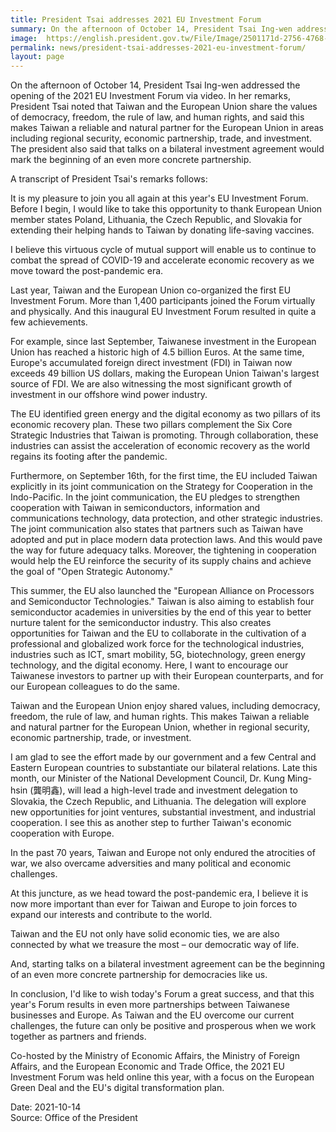 ```yaml
---
title: President Tsai addresses 2021 EU Investment Forum
summary: On the afternoon of October 14, President Tsai Ing-wen addressed the opening of the 2021 EU Investment Forum via video.
image:  https://english.president.gov.tw/File/Image/2501171d-2756-4768-b6cf-f047ff83bd4c
permalink: news/president-tsai-addresses-2021-eu-investment-forum/
layout: page
---
```

On the afternoon of October 14, President Tsai Ing-wen addressed the opening of the 2021 EU Investment Forum via video. In her remarks, President Tsai noted that Taiwan and the European Union share the values of democracy, freedom, the rule of law, and human rights, and said this makes Taiwan a reliable and natural partner for the European Union in areas including regional security, economic partnership, trade, and investment. The president also said that talks on a bilateral investment agreement would mark the beginning of an even more concrete partnership.

A transcript of President Tsai's remarks follows:

It is my pleasure to join you all again at this year's EU Investment Forum. Before I begin, I would like to take this opportunity to thank European Union member states Poland, Lithuania, the Czech Republic, and Slovakia for extending their helping hands to Taiwan by donating life-saving vaccines.

I believe this virtuous cycle of mutual support will enable us to continue to combat the spread of COVID-19 and accelerate economic recovery as we move toward the post-pandemic era.

Last year, Taiwan and the European Union co-organized the first EU Investment Forum. More than 1,400 participants joined the Forum virtually and physically. And this inaugural EU Investment Forum resulted in quite a few achievements.

For example, since last September, Taiwanese investment in the European Union has reached a historic high of 4.5 billion Euros. At the same time, Europe's accumulated foreign direct investment (FDI) in Taiwan now exceeds 49 billion US dollars, making the European Union Taiwan's largest source of FDI. We are also witnessing the most significant growth of investment in our offshore wind power industry.

The EU identified green energy and the digital economy as two pillars of its economic recovery plan. These two pillars complement the Six Core Strategic Industries that Taiwan is promoting. Through collaboration, these industries can assist the acceleration of economic recovery as the world regains its footing after the pandemic.

Furthermore, on September 16th, for the first time, the EU included Taiwan explicitly in its joint communication on the Strategy for Cooperation in the Indo-Pacific. In the joint communication, the EU pledges to strengthen cooperation with Taiwan in semiconductors, information and communications technology, data protection, and other strategic industries. The joint communication also states that partners such as Taiwan have adopted and put in place modern data protection laws. And this would pave the way for future adequacy talks. Moreover, the tightening in cooperation would help the EU reinforce the security of its supply chains and achieve the goal of "Open Strategic Autonomy."

This summer, the EU also launched the "European Alliance on Processors and Semiconductor Technologies." Taiwan is also aiming to establish four semiconductor academies in universities by the end of this year to better nurture talent for the semiconductor industry. This also creates opportunities for Taiwan and the EU to collaborate in the cultivation of a professional and globalized work force for the technological industries, industries such as ICT, smart mobility, 5G, biotechnology, green energy technology, and the digital economy. Here, I want to encourage our Taiwanese investors to partner up with their European counterparts, and for our European colleagues to do the same.

Taiwan and the European Union enjoy shared values, including democracy, freedom, the rule of law, and human rights. This makes Taiwan a reliable and natural partner for the European Union, whether in regional security, economic partnership, trade, or investment.

I am glad to see the effort made by our government and a few Central and Eastern European countries to substantiate our bilateral relations. Late this month, our Minister of the National Development Council, Dr. Kung Ming-hsin (龔明鑫), will lead a high-level trade and investment delegation to Slovakia, the Czech Republic, and Lithuania. The delegation will explore new opportunities for joint ventures, substantial investment, and industrial cooperation. I see this as another step to further Taiwan's economic cooperation with Europe.

In the past 70 years, Taiwan and Europe not only endured the atrocities of war, we also overcame adversities and many political and economic challenges.

At this juncture, as we head toward the post-pandemic era, I believe it is now more important than ever for Taiwan and Europe to join forces to expand our interests and contribute to the world.

Taiwan and the EU not only have solid economic ties, we are also connected by what we treasure the most – our democratic way of life.

And, starting talks on a bilateral investment agreement can be the beginning of an even more concrete partnership for democracies like us.

In conclusion, I'd like to wish today's Forum a great success, and that this year's Forum results in even more partnerships between Taiwanese businesses and Europe. As Taiwan and the EU overcome our current challenges, the future can only be positive and prosperous when we work together as partners and friends.

Co-hosted by the Ministry of Economic Affairs, the Ministry of Foreign Affairs, and the European Economic and Trade Office, the 2021 EU Investment Forum was held online this year, with a focus on the European Green Deal and the EU's digital transformation plan.

Date: 2021-10-14
<br/>
Source: Office of the President
